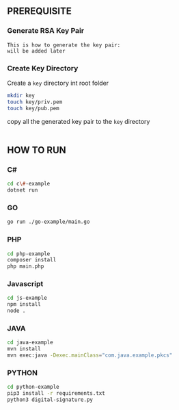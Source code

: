 ## PREREQUISITE
### Generate RSA Key Pair
    This is how to generate the key pair:
    will be added later
### Create Key Directory
Create a `key` directory int root folder
<br>

``` bash
mkdir key
touch key/priv.pem
touch key/pub.pem
```

copy all the generated key pair to the `key` directory
<br>
<br>

## HOW TO RUN
### C#
``` bash
cd c\#-example
dotnet run
```

### GO
``` bash
go run ./go-example/main.go
```

### PHP 
``` bash
cd php-example
composer install 
php main.php  
```

### Javascript
```bash
cd js-example
npm install
node .
```

### JAVA
```bash
cd java-example
mvn install
mvn exec:java -Dexec.mainClass="com.java.example.pkcs"
```

### PYTHON
```bash
cd python-example
pip3 install -r requirements.txt
python3 digital-signature.py
```

